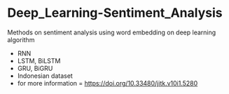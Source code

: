 # Deep_Learning-Sentiment_Analysis
 Methods on sentiment analysis using word embedding on deep learning algorithm
 - RNN
 - LSTM, BiLSTM
 - GRU, BiGRU
 - Indonesian dataset
 - for more information = https://doi.org/10.33480/jitk.v10i1.5280
